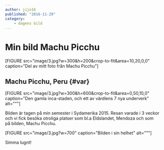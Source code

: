 ```yaml
---
author: jijo16
published: "2016-11-29"
category:
    - dagens bild
...
```

Min bild Machu Picchu
==================================

[FIGURE src="image/3.jpg?w=300&h=200&crop-to-fit&area=10,20,0,0" caption="Del av mitt foto från Machu Picchu"]




<!--more-->



Machu Picchu, Peru {#var}
-----------------------------------


[FIGURE src="image/3.jpg?w=300&h=600&crop-to-fit&area=0,50,10,0" caption="Den gamla inca-staden, och ett av värdlens 7 nya underverk" alt="""]

Bilden är tagen på min semester i Sydamerika 2015. Resan varade i 3 veckor och vi fick besöka otroliga platser som bl.a Eldslandet, Mendoza och som på bilden, Machu Picchu.

[FIGURE src="image/3.jpg?w=700" caption="Bilden i sin helhet" alt="""]

Simma lugnt!
